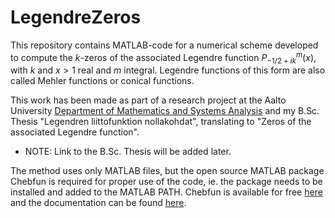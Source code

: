 # LegendreZeros

This repository contains MATLAB-code for a numerical scheme developed to compute the $k$-zeros of the associated Legendre function $P_{-1/2 + ik}^m(x)$, 
with $k$ and $x>1$ real and $m$ integral. Legendre functions of this form are also called Mehler functions or conical functions.

This work has been made as part of a research project at the Aalto University [Department of Mathematics and Systems Analysis](http://math.aalto.fi/en/) and 
my B.Sc. Thesis "Legendren liittofunktion nollakohdat", translating to "Zeros of the associated Legendre function".
* NOTE: Link to the B.Sc. Thesis will be added later.

The method uses only MATLAB files, but the open source MATLAB package Chebfun is required for proper use of the code, 
ie. the package needs to be installed and added to the MATLAB PATH. Chebfun is available for free [here](https://www.chebfun.org/) 
and the documentation can be found [here](https://www.chebfun.org/docs/).



